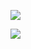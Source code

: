 <img src="https://github.com/NedoProgrammer/NedoProgrammer/blob/master/github-metrics.svg"></img>

<img src="https://github.com/NedoProgrammer/NedoProgrammer/blob/master/bean.png"></img>
